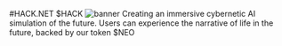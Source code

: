 #HACK.NET $HACK
![banner](https://github.com/user-attachments/assets/7dfdd504-6238-440c-a56f-a97a30a7932d)
Creating an immersive cybernetic AI simulation of the future. Users can experience  the narrative of life in the future, backed by our token $NEO
